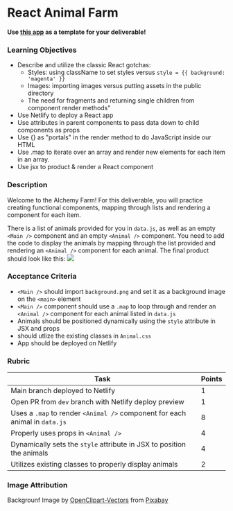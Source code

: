 # React Animal Farm

**Use [this app](https://github.com/alchemycodelab/react-animal-farm) as a template for your deliverable!**

### Learning Objectives

- Describe and utilize the classic React gotchas:
  - Styles: using className to set styles versus `style = {{ background: 'magenta' }}`
  - Images: importing images versus putting assets in the public directory
  - The need for fragments and returning single children from component render methods"
- Use Netlify to deploy a React app
- Use attributes in parent components to pass data down to child components as props
- Use {} as "portals" in the render method to do JavaScript inside our HTML
- Use .map to iterate over an array and render new elements for each item in an array.
- Use jsx to product & render a React component

### Description

Welcome to the Alchemy Farm! For this deliverable, you will practice creating functional components, mapping through lists and rendering a component for each item.

There is a list of animals provided for you in `data.js`, as well as an empty `<Main />` component and an empty `<Animal />` component. You need to add the code to display the animals by mapping through the list provided and rendering an `<Animal />` component for each animal. The final product should look like this:
![](mockup.png)

### Acceptance Criteria

- `<Main />` should import `background.png` and set it as a background image on the `<main>` element
- `<Main />` component should use a `.map` to loop through and render an `<Animal />` component for each animal listed in `data.js`
- Animals should be positioned dynamically using the `style` attribute in JSX and props
- <Animal /> should utlize the existing classes in `Animal.css`
- App should be deployed on Netlify

### Rubric

| Task                                                                        | Points |
| --------------------------------------------------------------------------- | ------ |
| Main branch deployed to Netlify                                             |  1   |
| Open PR from `dev` branch with Netlify deploy preview                       |  1   |
| Uses a `.map` to render `<Animal />` component for each animal in `data.js` | 8      |
| Properly uses props in `<Animal />`                        | 4      |
| Dynamically sets the `style` attribute in JSX to position the animals       | 4      |
| Utilizes existing classes to properly display animals                       | 2      |

### Image Attribution

Backgrounf Image by <a href="https://pixabay.com/users/openclipart-vectors-30363/?utm_source=link-attribution&amp;utm_medium=referral&amp;utm_campaign=image&amp;utm_content=147828">OpenClipart-Vectors</a> from <a href="https://pixabay.com/?utm_source=link-attribution&amp;utm_medium=referral&amp;utm_campaign=image&amp;utm_content=147828">Pixabay</a>

